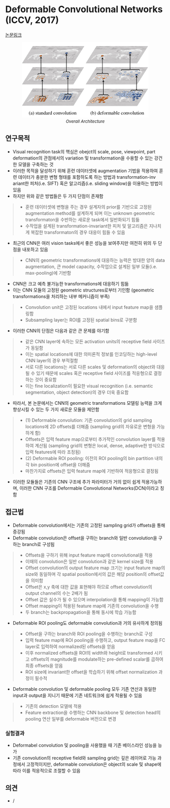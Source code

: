 # Deformable Convolutional Networks (ICCV, 2017)

[논문링크](https://openaccess.thecvf.com/content_iccv_2017/html/Dai_Deformable_Convolutional_Networks_ICCV_2017_paper.html)

<p align="center">
    <img width="400" alt='fig1' src="./img/01_13_01.png?raw=true"></br>
    <em><font size=2>Overall Architecture</font></em>
</p>

## 연구목적
- Visual recognition task의 핵심은 obejct의 scale, pose, viewpoint, part deformation의 관점에서의 variation 및 transformation을 수용할 수 있는 강건한 모델을 구축하는 것
- 이러한 목적을 달성하기 위해 훈련 데이터셋에 augmentation 기법을 적용하여 훈련 데이터가 충분한 변형 형태를 포함하도록 하는 방법과 transformation-inv ariant한 피처(i.e. SIFT) 혹은 알고리즘(i.e. sliding window)을 이용하는 방법이 있음
- 하지만 위와 같은 방법들은 두 가지 단점이 존재함
> - 훈련 데이터셋에 변형을 주는 경우 설계자의 prior를 기반으로 고정된 augmentation method를 설계하게 되며 이는 unknown geometric transformaton을 수반하는 새로운 task에서 일반화되기 힘듦
> - 수작업을 설계된 transformation-invariant한 피처 및 알고리즘은 지나치게 복잡한 transformaton의 경우 대응이 힘들 수 있음
- 최근의 CNN은 여러 vision tasks에서 좋은 성능을 보여주지만 여전히 위의 두 단점을 내포하고 있음
> - CNN의 geometric transformations에 대응하는 능력은 방대한 양의 data augmentation, 큰 model capacity, 수작업으로 설계된 일부 모듈(i.e. max-pooling)에 기반함
- CNN은 크고 예측 불가능한 transformations에 대응하기 힘듦
- 이는 CNN 모듈의 고정된 geometric structures로부터 기인함 (geometric transformations을 처리하는 내부 메커니즘이 부족)
> - Convolution unit은 고정된 locations 내에서 input feature map을 샘플링함
> - Subsampling layer는 ROI를 고정된 spatial bins로 구분함
- 이러한 CNN의 단점은 다음과 같은 큰 문제를 야기함
> - 같은 CNN layer에 속하는 모든 activation units의 receptive field 사이즈가 동일함
> - 이는 spatial locations에 대한 의미론적 정보를 인코딩하는 high-level CNN layer의 경우 부적절함
> - 서로 다른 locations는 서로 다른 scales 및 deformation의 object와 대응될 수 있기 때문에 scales 혹은 receptive field 사이즈를 적응형으로 결정하는 것이 중요함
> - 이는 fine localization이 필요한 visual recognition (i.e. semantic segmentation, object detection)의 경우 더욱 중요함
- 따라서, 본 논문에서는 CNN의 geometric transformations 모델링 능력을 크게 향상시킬 수 있는 두 가지 새로운 모듈을 제안함
> - (1) Deformable convolution: 기존 convolution의 grid sampling locations에 2D offsets를 더해줌 (sampling grid의 자유로운 변형을 가능하게 함)
> - Offsets은 입력 feature map으로부터 추가적인 convolution layer를 적용하여 계산됨 (sampling grid의 변형은 local, dense, adaptive한 방식으로 입력 features에 따라 조정됨)
> - (2) Deformable ROI pooling: 이전의 ROI pooling의 bin partition 내의 각 bin position에 offset을 더해줌
> - 마찬가지로 offsets은 입력 feature map에 기반하여 적응형으로 결정됨
- 이러한 모듈들은 기존의 CNN 구조에 추가 파라미터가 거의 없이 쉽게 적용가능하며, 이러한 CNN 구조를 Deformable Convolutional Networks(DCN)이라고 칭함

## 접근법
- Deformable convolution에서는 기존의 고정된 sampling grid가 offsets을 통해 증강됨
- Deformable convolution은 offset을 구하는 branch와 일반 convolution을 구하는 branch로 구성됨
> - Offsets을 구하기 위해 input feature map에 convolutional을 적용
> - 이때의 convolution은 일반 convolution과 같은 kernel size를 적용
> - Offset convolution의 output feature map 크기는 input feature map의 size와 동일하며 각 spatial position에서의 값은 해당 position의 offset값을 의미함
> - Offset은 x,y 축에 대한 값을 표현해야 하므로 offset convolution의 output channel의 수는 2배가 됨
> - Offset 값은 실수가 될 수 있으며 interpolation을 통해 mapping이 가능함
> - Offset mapping이 적용된 feature map에 기존의 convolution을 수행
> - 두 branch는 backpropagation을 통해 동시에 학습 가능함
- Deformable ROI pooling도 deformable convolution과 거의 유사하게 정의됨
> - Offset을 구하는 branch와 ROI pooling을 수행하는 branch로 구성
> - 입력 feature map에 ROI pooling을 수행하고, output feature map을 FC layer로 입력하여 normalized된 offsets을 얻음
> - 이후 normalized offsets을 ROI의 width와 height로 transformed 시키고 offsets의 magnitude를 modulate하는 pre-defined scalar를 곱하여 최종 offsets을 얻음
> - ROI size에 invariant한 offset을 학습하기 위해 offset normalization 과정이 필수적
- Deformable convolution 및 deformable pooling 모두 기존 연산과 동일한 input과 output을 지니기 때문에 기존 네트워크에 쉽게 적용될 수 있음
> - 기존의 detection 모델에 적용
> - Feature extraction을 수행하는 CNN backbone 및 detection head의 pooling 연산 일부를 deformable 버전으로 변경

### 실험결과
- Deformabel convolution 및 pooling을 사용했을 때 기존 베이스라인 성능을 능가
- 기존 convolution의 receptive field와 sampling grid는 깊은 레이어로 가능 과정에서 고정적이지만, deformable convolution은 object의 scale 및 shape에 따라 이를 적응적으로 조절할 수 있음

## 의견
- /